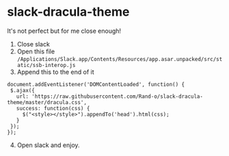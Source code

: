 # slack-dracula-theme

It's not perfect but for me close enough!

1. Close slack
2. Open this file
```/Applications/Slack.app/Contents/Resources/app.asar.unpacked/src/static/ssb-interop.js```
3. Append this to the end of it
```
document.addEventListener('DOMContentLoaded', function() {
 $.ajax({
   url: 'https://raw.githubusercontent.com/Rand-o/slack-dracula-theme/master/dracula.css',
   success: function(css) {
     $("<style></style>").appendTo('head').html(css);
   }
 });
});
```

4. Open slack and enjoy.
